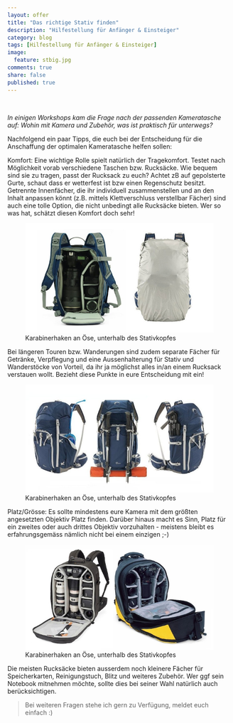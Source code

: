 ```yaml
---
layout: offer
title: "Das richtige Stativ finden"
description: "Hilfestellung für Anfänger & Einsteiger"
category: blog
tags: [Hilfestellung für Anfänger & Einsteiger]
image:
  feature: stbig.jpg
comments: true
share: false
published: true
---
```

 
  


    



*In einigen Workshops kam die Frage nach der passenden Kameratasche auf: 
Wohin mit Kamera und Zubehör, was ist praktisch für unterwegs?* 
  





Nachfolgend ein paar Tipps, die euch bei der Entscheidung für die Anschaffung der optimalen Kameratasche helfen sollen:


Komfort:
Eine wichtige Rolle spielt natürlich der Tragekomfort. 
Testet nach Möglichkeit vorab verschiedene Taschen bzw. Rucksäcke. Wie bequem sind sie zu tragen, passt der Rucksack zu euch?
Achtet zB auf gepolsterte Gurte, schaut dass er wetterfest ist bzw einen Regenschutz besitzt. 
Getrennte Innenfächer, die ihr individuell zusammenstellen und an den Inhalt anpassen könnt (z.B. mittels Klettverschluss verstellbar Fächer) sind auch eine tolle Option, die nicht unbedingt alle Rucksäcke bieten. Wer so was hat, schätzt diesen Komfort doch sehr!

<figure>
<img src="/images/bag1.jpg"/>
<figcaption>Karabinerhaken an Öse, unterhalb des Stativkopfes</figcaption>
</figure>

Bei längeren Touren bzw. Wanderungen sind zudem separate Fächer für Getränke, Verpflegung und eine Aussenhalterung für  Stativ und Wanderstöcke von Vorteil, da ihr ja möglichst alles in/an einem Rucksack verstauen wollt. Bezieht diese Punkte in eure Entscheidung mit ein!

<figure>
<img src="/images/bag2.jpg"/>
<figcaption>Karabinerhaken an Öse, unterhalb des Stativkopfes</figcaption>
</figure>


Platz/Grösse:
Es sollte mindestens eure Kamera mit dem größten angesetzten Objektiv Platz finden. Darüber hinaus macht es Sinn, Platz für ein zweites oder auch drittes Objektiv vorzuhalten - meistens bleibt es erfahrungsgemäss nämlich nicht bei einem einzigen ;-)

<figure>
<img src="/images/bag3.jpg"/>
<figcaption>Karabinerhaken an Öse, unterhalb des Stativkopfes</figcaption>
</figure>

Die meisten Rucksäcke bieten ausserdem noch kleinere Fächer für Speicherkarten, Reinigungstuch, Blitz und weiteres Zubehör. 
Wer ggf sein Notebook mitnehmen möchte, sollte dies bei seiner Wahl natürlich auch berücksichtigen. 






  



> Bei weiteren Fragen stehe ich gern zu Verfügung, meldet euch einfach :)